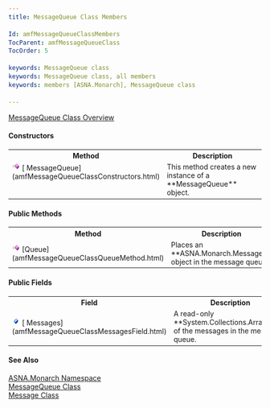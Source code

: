 ```yaml
---
title: MessageQueue Class Members

Id: amfMessageQueueClassMembers
TocParent: amfMessageQueueClass
TocOrder: 5

keywords: MessageQueue class
keywords: MessageQueue class, all members
keywords: members [ASNA.Monarch], MessageQueue class

---
```


[MessageQueue Class Overview](amfMessageQueueClass.html) 

#### Constructors 
<table class="mytable" cellspacing="0" cellpadding="4" width="90%">
          <colgroup>
            <col width="20%" />
            <col width="70%" />
          </colgroup>
          <tr>
            <th>Method</th>
            <th>Description</th>
          </tr>
          <tr valign="top">
            <td><img height="16" alt="constructor" src="images/constructor.bmp" width="16" border="0" />
              [
            MessageQueue](amfMessageQueueClassConstructors.html)
            </td>
            <td>This method creates a new
          instance of a 
 **MessageQueue**  object.</td>
          </tr>
</table>

#### Public Methods
<table class="mytable" cellspacing="0" cellpadding="4" width="90%">
          <colgroup>
            <col width="20%" />
            <col width="70%" />
          </colgroup>
          <tr>
            <th>Method</th>
            <th>Description</th>
          </tr>
          <tr>
            <td><img height="16" alt="public method" src="images/methods.bmp" width="16" border="0" />
              [Queue](amfMessageQueueClassQueueMethod.html)
            </td>
            <td>Places an 
 **ASNA.Monarch.Message**  object in the
          message queue.</td>
          </tr>
</table>

#### Public Fields
<table class="mytable" cellspacing="0" cellpadding="4" width="90%">
          <colgroup>
            <col width="20%" />
            <col width="70%" />
          </colgroup>
          <tr>
            <th>Field</th>
            <th>Description</th>
          </tr>
          <tr>
            <td><img height="16" alt="public field" src="images/field.bmp" width="16" border="0" />
              [
            Messages](amfMessageQueueClassMessagesField.html)
            </td>
            <td>A read-only 
 **System.Collections.ArrayList**  of the
          messages in the message queue.</td>
          </tr>
</table>

#### See Also
[ASNA.Monarch Namespace](amfMonarchNamespace.html) <br /> [MessageQueue Class](amfMessageQueueClass.html) <br />[Message Class](amfMessageClass.html) 
